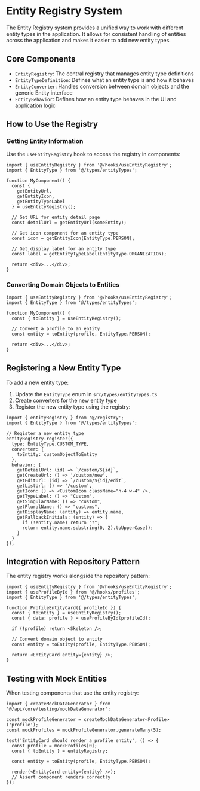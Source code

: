 
# Entity Registry System

The Entity Registry system provides a unified way to work with different entity types in the application. 
It allows for consistent handling of entities across the application and makes it easier to add new entity types.

## Core Components

- `EntityRegistry`: The central registry that manages entity type definitions
- `EntityTypeDefinition`: Defines what an entity type is and how it behaves
- `EntityConverter`: Handles conversion between domain objects and the generic Entity interface
- `EntityBehavior`: Defines how an entity type behaves in the UI and application logic

## How to Use the Registry

### Getting Entity Information

Use the `useEntityRegistry` hook to access the registry in components:

```tsx
import { useEntityRegistry } from '@/hooks/useEntityRegistry';
import { EntityType } from '@/types/entityTypes';

function MyComponent() {
  const { 
    getEntityUrl, 
    getEntityIcon,
    getEntityTypeLabel 
  } = useEntityRegistry();
  
  // Get URL for entity detail page
  const detailUrl = getEntityUrl(someEntity);
  
  // Get icon component for an entity type
  const icon = getEntityIcon(EntityType.PERSON);
  
  // Get display label for an entity type
  const label = getEntityTypeLabel(EntityType.ORGANIZATION);
  
  return <div>...</div>;
}
```

### Converting Domain Objects to Entities

```tsx
import { useEntityRegistry } from '@/hooks/useEntityRegistry';
import { EntityType } from '@/types/entityTypes';

function MyComponent() {
  const { toEntity } = useEntityRegistry();
  
  // Convert a profile to an entity
  const entity = toEntity(profile, EntityType.PERSON);
  
  return <div>...</div>;
}
```

## Registering a New Entity Type

To add a new entity type:

1. Update the `EntityType` enum in `src/types/entityTypes.ts`
2. Create converters for the new entity type
3. Register the new entity type using the registry:

```tsx
import { entityRegistry } from '@/registry';
import { EntityType } from '@/types/entityTypes';

// Register a new entity type
entityRegistry.register({
  type: EntityType.CUSTOM_TYPE,
  converter: {
    toEntity: customObjectToEntity
  },
  behavior: {
    getDetailUrl: (id) => `/custom/${id}`,
    getCreateUrl: () => '/custom/new',
    getEditUrl: (id) => `/custom/${id}/edit`,
    getListUrl: () => '/custom',
    getIcon: () => <CustomIcon className="h-4 w-4" />,
    getTypeLabel: () => "Custom",
    getSingularName: () => "custom",
    getPluralName: () => "customs",
    getDisplayName: (entity) => entity.name,
    getFallbackInitials: (entity) => {
      if (!entity.name) return "?";
      return entity.name.substring(0, 2).toUpperCase();
    }
  }
});
```

## Integration with Repository Pattern

The entity registry works alongside the repository pattern:

```tsx
import { useEntityRegistry } from '@/hooks/useEntityRegistry';
import { useProfileById } from '@/hooks/profiles';
import { EntityType } from '@/types/entityTypes';

function ProfileEntityCard({ profileId }) {
  const { toEntity } = useEntityRegistry();
  const { data: profile } = useProfileById(profileId);
  
  if (!profile) return <Skeleton />;
  
  // Convert domain object to entity
  const entity = toEntity(profile, EntityType.PERSON);
  
  return <EntityCard entity={entity} />;
}
```

## Testing with Mock Entities

When testing components that use the entity registry:

```tsx
import { createMockDataGenerator } from '@/api/core/testing/mockDataGenerator';

const mockProfileGenerator = createMockDataGenerator<Profile>('profile');
const mockProfiles = mockProfileGenerator.generateMany(5);

test('EntityCard should render a profile entity', () => {
  const profile = mockProfiles[0];
  const { toEntity } = entityRegistry;
  
  const entity = toEntity(profile, EntityType.PERSON);
  
  render(<EntityCard entity={entity} />);
  // Assert component renders correctly
});
```
